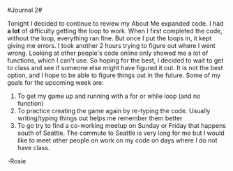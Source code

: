 #Journal 2#

Tonight I decided to continue to review my About Me expanded code. I had **a lot** of difficulty getting the loop to work. When I first completed the code, without the loop, everything ran fine. But once I put the loops in, it kept giving me errors. I took another 2 hours trying to figure out where I went wrong. Looking at other people's code online only showed me a lot of functions, which I can\'t use. So hoping for the best, I decided to wait to get to class and see if someone else might have figured it out. It is not the best option, and I hope to be able to figure things out in the future. Some of my goals for the upcoming week are:

1. To get my game up and running with a for or while loop (and no function)
2. To practice creating the game again by re-typing the code. Usually writing/typing things out helps me remember them better
3. To go try to find a co-working meetup on Sunday or Friday that happens south of Seattle. The commute to Seattle is very long for me but I would like to meet other people on work on my code on days where I do not have class.

-Rosie
